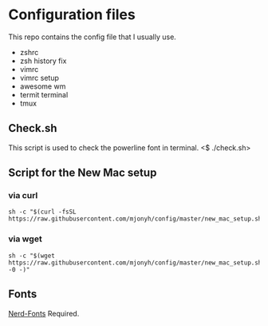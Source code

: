 # Configuration files
This repo contains the config file that I usually use.

* zshrc
* zsh history fix
* vimrc
* vimrc setup
* awesome wm
* termit terminal
* tmux

## Check.sh
This script is used to check the powerline font in terminal.
<$ ./check.sh>

## Script for the New Mac setup

### via curl
```
sh -c "$(curl -fsSL
https://raw.githubusercontent.com/mjonyh/config/master/new_mac_setup.sh)"
```
### via wget
```
sh -c "$(wget https://raw.githubusercontent.com/mjonyh/config/master/new_mac_setup.sh -0 -)"
```

## Fonts
[Nerd-Fonts](https://nerdfonts.com) Required. 
